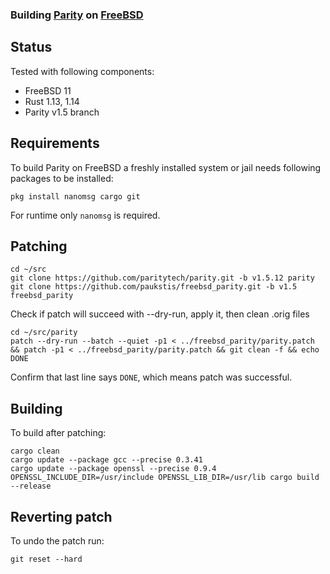 ### Building [Parity](https://github.com/paritytech/parity) on [FreeBSD](https://www.freebsd.org)

## Status
Tested with following components:
- FreeBSD 11
- Rust 1.13, 1.14
- Parity v1.5 branch

## Requirements
To build Parity on FreeBSD a freshly installed system or jail needs following packages to be installed:
```shell
pkg install nanomsg cargo git
```
For runtime only `nanomsg` is required.

## Patching

```shell
cd ~/src
git clone https://github.com/paritytech/parity.git -b v1.5.12 parity
git clone https://github.com/paukstis/freebsd_parity.git -b v1.5 freebsd_parity
```

Check if patch will succeed with --dry-run, apply it, then clean .orig files
```shell
cd ~/src/parity
patch --dry-run --batch --quiet -p1 < ../freebsd_parity/parity.patch && patch -p1 < ../freebsd_parity/parity.patch && git clean -f && echo DONE
```
Confirm that last line says `DONE`, which means patch was successful.

## Building
To build after patching:
```shell
cargo clean
cargo update --package gcc --precise 0.3.41
cargo update --package openssl --precise 0.9.4
OPENSSL_INCLUDE_DIR=/usr/include OPENSSL_LIB_DIR=/usr/lib cargo build --release
```

## Reverting patch
To undo the patch run:
```shell
git reset --hard
```
